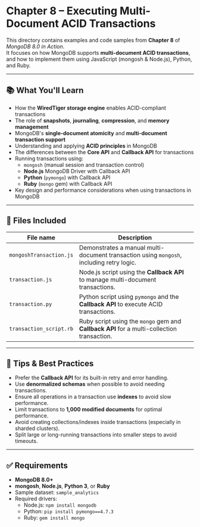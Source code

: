 # Chapter 8 – Executing Multi-Document ACID Transactions

This directory contains examples and code samples from **Chapter 8** of _MongoDB 8.0 in Action_.  
It focuses on how MongoDB supports **multi-document ACID transactions**, and how to implement them using JavaScript (mongosh & Node.js), Python, and Ruby.

---

## 📚 What You'll Learn

- How the **WiredTiger storage engine** enables ACID-compliant transactions
- The role of **snapshots**, **journaling**, **compression**, and **memory management**
- MongoDB's **single-document atomicity** and **multi-document transaction support**
- Understanding and applying **ACID principles** in MongoDB
- The differences between the **Core API** and **Callback API** for transactions
- Running transactions using:
  - `mongosh` (manual session and transaction control)
  - **Node.js** MongoDB Driver with Callback API
  - **Python** (`pymongo`) with Callback API
  - **Ruby** (`mongo` gem) with Callback API
- Key design and performance considerations when using transactions in MongoDB

---

## 📁 Files Included

| File name               | Description |
|-------------------------|-------------|
| `mongoshTransaction.js` | Demonstrates a manual multi-document transaction using `mongosh`, including retry logic. |
| `transaction.js`        | Node.js script using the **Callback API** to manage multi-document transactions. |
| `transaction.py`        | Python script using `pymongo` and the **Callback API** to execute ACID transactions. |
| `transaction_script.rb` | Ruby script using the `mongo` gem and **Callback API** for a multi-collection transaction. |

---

## 🧠 Tips & Best Practices

- Prefer the **Callback API** for its built-in retry and error handling.
- Use **denormalized schemas** when possible to avoid needing transactions.
- Ensure all operations in a transaction use **indexes** to avoid slow performance.
- Limit transactions to **1,000 modified documents** for optimal performance.
- Avoid creating collections/indexes inside transactions (especially in sharded clusters).
- Split large or long-running transactions into smaller steps to avoid timeouts.

---

## ✅ Requirements

- **MongoDB 8.0+**
- **mongosh**, **Node.js**, **Python 3**, or **Ruby**
- Sample dataset: `sample_analytics`
- Required drivers:
  - Node.js: `npm install mongodb`
  - Python: `pip install pymongo==4.7.3`
  - Ruby: `gem install mongo`
